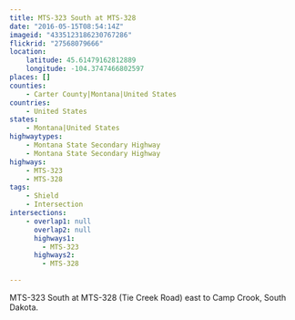 ```yaml
---
title: MTS-323 South at MTS-328
date: "2016-05-15T08:54:14Z"
imageid: "4335123186230767286"
flickrid: "27568079666"
location:
    latitude: 45.61479162812889
    longitude: -104.3747466802597
places: []
counties:
    - Carter County|Montana|United States
countries:
    - United States
states:
    - Montana|United States
highwaytypes:
    - Montana State Secondary Highway
    - Montana State Secondary Highway
highways:
    - MTS-323
    - MTS-328
tags:
    - Shield
    - Intersection
intersections:
    - overlap1: null
      overlap2: null
      highways1:
        - MTS-323
      highways2:
        - MTS-328

---
```

MTS-323 South at MTS-328 (Tie Creek Road) east to Camp Crook, South Dakota.